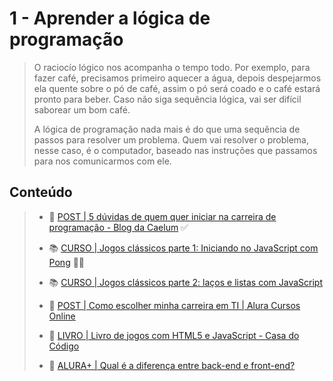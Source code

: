 # 1 -  Aprender a lógica de programação

> O raciocío lógico nos acompanha o tempo todo. Por exemplo, para fazer café, precisamos primeiro aquecer a água, depois despejarmos ela quente sobre o pó de café, assim o pó será coado e o café estará pronto para beber. Caso não siga sequência lógica, vai ser difícil saborear um bom café.
>
> A lógica de programação nada mais é do que uma sequência de passos para resolver um problema. Quem vai resolver o problema, nesse caso, é o computador, baseado nas instruções que passamos para nos comunicarmos com ele.

## Conteúdo
>
> - :page_facing_up: [POST | 5 dúvidas de quem quer iniciar na carreira de programação - Blog da Caelum](./01-postDuvidas/readme.md) :white_check_mark:
>
> - :books: [CURSO | Jogos clássicos parte 1: Iniciando no JavaScript com Pong](./02-cursoJogosClassicos01/readme.md) :running::dash:
>
> - :books: [CURSO | Jogos clássicos parte 2: laços e listas com JavaScript](./03-cursoJogosClassicos02/readme.md)
>
> - :page_facing_up: [POST | Como escolher minha carreira em TI | Alura Cursos Online](./04-postEscolherCarreiraTI/readne.md)
>
> - :notebook: [LIVRO | Livro de jogos com HTML5 e JavaScript - Casa do Código](./05-livroJogosHTML&JavaScript/readme.md)
>
> - :blue_book: [ALURA+ | Qual é a diferença entre back-end e front-end?](./06-aluraMaisDiferencaBackFrontEnd/readme.md)
>
